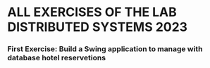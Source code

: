 # ALL EXERCISES OF THE LAB  DISTRIBUTED SYSTEMS 2023

### First Exercise: Build a Swing application to manage with database hotel reservetions
